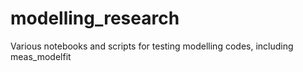 # modelling_research
Various notebooks and scripts for testing modelling codes, including meas_modelfit
